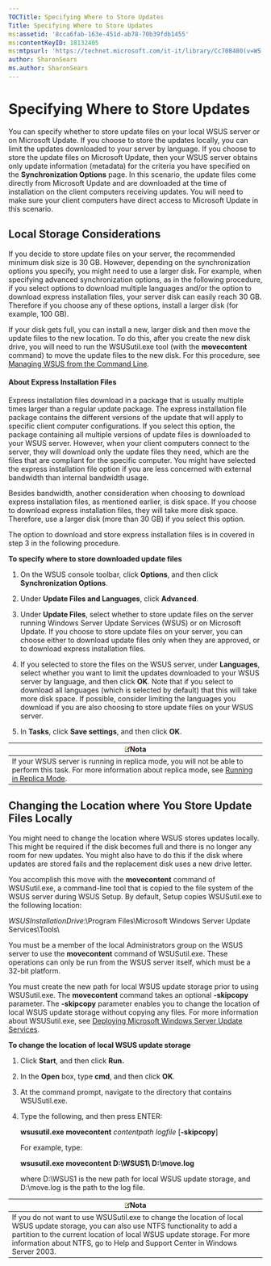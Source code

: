 ```yaml
---
TOCTitle: Specifying Where to Store Updates
Title: Specifying Where to Store Updates
ms:assetid: '8cca6fab-163e-451d-ab78-70b39fdb1455'
ms:contentKeyID: 18132405
ms:mtpsurl: 'https://technet.microsoft.com/it-it/library/Cc708480(v=WS.10)'
author: SharonSears
ms.author: SharonSears
---
```


Specifying Where to Store Updates
=================================

You can specify whether to store update files on your local WSUS server or on Microsoft Update. If you choose to store the updates locally, you can limit the updates downloaded to your server by language. If you choose to store the update files on Microsoft Update, then your WSUS server obtains only update information (metadata) for the criteria you have specified on the **Synchronization Options** page. In this scenario, the update files come directly from Microsoft Update and are downloaded at the time of installation on the client computers receiving updates. You will need to make sure your client computers have direct access to Microsoft Update in this scenario.

Local Storage Considerations
----------------------------

If you decide to store update files on your server, the recommended minimum disk size is 30 GB. However, depending on the synchronization options you specify, you might need to use a larger disk. For example, when specifying advanced synchronization options, as in the following procedure, if you select options to download multiple languages and/or the option to download express installation files, your server disk can easily reach 30 GB. Therefore if you choose any of these options, install a larger disk (for example, 100 GB).

If your disk gets full, you can install a new, larger disk and then move the update files to the new location. To do this, after you create the new disk drive, you will need to run the WSUSutil.exe tool (with the **movecontent** command) to move the update files to the new disk. For this procedure, see [Managing WSUS from the Command Line](https://technet.microsoft.com/2686bd2b-910a-479b-961e-cea2a2028024).

#### About Express Installation Files

Express installation files download in a package that is usually multiple times larger than a regular update package. The express installation file package contains the different versions of the update that will apply to specific client computer configurations. If you select this option, the package containing all multiple versions of update files is downloaded to your WSUS server. However, when your client computers connect to the server, they will download only the update files they need, which are the files that are compliant for the specific computer. You might have selected the express installation file option if you are less concerned with external bandwidth than internal bandwidth usage.

Besides bandwidth, another consideration when choosing to download express installation files, as mentioned earlier, is disk space. If you choose to download express installation files, they will take more disk space. Therefore, use a larger disk (more than 30 GB) if you select this option.

The option to download and store express installation files is in covered in step 3 in the following procedure.

**To specify where to store downloaded update files**
1.  On the WSUS console toolbar, click **Options**, and then click **Synchronization Options**.

2.  Under **Update Files and Languages**, click **Advanced**.

3.  Under **Update Files**, select whether to store update files on the server running Windows Server Update Services (WSUS) or on Microsoft Update. If you choose to store update files on your server, you can choose either to download update files only when they are approved, or to download express installation files.

4.  If you selected to store the files on the WSUS server, under **Languages**, select whether you want to limit the updates downloaded to your WSUS server by language, and then click **OK**. Note that if you select to download all languages (which is selected by default) that this will take more disk space. If possible, consider limiting the languages you download if you are also choosing to store update files on your WSUS server.

5.  In **Tasks**, click **Save settings**, and then click **OK**.

| ![](/security-updates/images/Cc708480.note(WS.10).gif)Nota                                                                                                                                                                  |
|----------------------------------------------------------------------------------------------------------------------------------------------------------------------------------------------------------------------------------------|
| If your WSUS server is running in replica mode, you will not be able to perform this task. For more information about replica mode, see [Running in Replica Mode](https://technet.microsoft.com/d143c886-30b6-4034-80a2-182171ac8f8b). |

Changing the Location where You Store Update Files Locally
----------------------------------------------------------

You might need to change the location where WSUS stores updates locally. This might be required if the disk becomes full and there is no longer any room for new updates. You might also have to do this if the disk where updates are stored fails and the replacement disk uses a new drive letter.

You accomplish this move with the **movecontent** command of WSUSutil.exe, a command-line tool that is copied to the file system of the WSUS server during WSUS Setup. By default, Setup copies WSUSutil.exe to the following location:

*WSUSInstallationDrive*:\\Program Files\\Microsoft Windows Server Update Services\\Tools\\

You must be a member of the local Administrators group on the WSUS server to use the **movecontent** command of WSUSutil.exe. These operations can only be run from the WSUS server itself, which must be a 32-bit platform.

You must create the new path for local WSUS update storage prior to using WSUSutil.exe. The **movecontent** command takes an optional **-skipcopy** parameter. The **-skipcopy** parameter enables you to change the location of local WSUS update storage without copying any files. For more information about WSUSutil.exe, see [Deploying Microsoft Windows Server Update Services](http://go.microsoft.com/fwlink/?linkid=41777).

**To change the location of local WSUS update storage**
1.  Click **Start**, and then click **Run.**

2.  In the **Open** box, type **cmd**, and then click **OK**.

3.  At the command prompt, navigate to the directory that contains WSUSutil.exe.

4.  Type the following, and then press ENTER:

    **wsusutil.exe movecontent** *contentpath logfile* \[**-skipcopy**\]

    For example, type:

    **wsusutil.exe movecontent D:\\WSUS1\\ D:\\move.log**

    where D:\\WSUS1 is the new path for local WSUS update storage, and D:\\move.log is the path to the log file.

| ![](/security-updates/images/Cc708480.note(WS.10).gif)Nota                                                                                                                                                                                                                           |
|-------------------------------------------------------------------------------------------------------------------------------------------------------------------------------------------------------------------------------------------------------------------------------------------------|
| If you do not want to use WSUSutil.exe to change the location of local WSUS update storage, you can also use NTFS functionality to add a partition to the current location of local WSUS update storage. For more information about NTFS, go to Help and Support Center in Windows Server 2003. |
